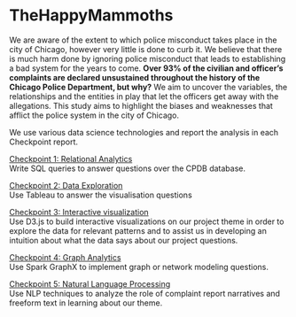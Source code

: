 # TheHappyMammoths

We are aware of the extent to which police misconduct takes place in the city of Chicago, however very little is done to curb it. We believe that there is much harm done by ignoring police misconduct that leads to establishing a bad system for the years to come. **Over 93% of the civilian and officer’s complaints are declared unsustained throughout the history of the Chicago Police Department, but why?** We aim to uncover the variables, the relationships and the entities in play that let the officers get away with the allegations. This study aims to highlight the biases and weaknesses that afflict the police system in the city of Chicago.

We use various data science technologies and report the analysis in each Checkpoint report. 

[Checkpoint 1: Relational Analytics](https://github.com/AneryPatel/TheHappyMammoths/tree/main/Checkpoint%201)<br>
Write SQL queries to answer questions over the CPDB database.

[Checkpoint 2: Data Exploration](https://github.com/AneryPatel/TheHappyMammoths/tree/main/Checkpoint%202)<br>
Use Tableau to answer the visualisation questions

[Checkpoint 3: Interactive visualization](https://github.com/AneryPatel/TheHappyMammoths/tree/main/Checkpoint%203)<br>
Use D3.js to build interactive visualizations on our project theme in order to explore the data for relevant patterns and to assist us in developing an intuition about what the data says about our project questions.  

[Checkpoint 4: Graph Analytics](https://github.com/AneryPatel/TheHappyMammoths/tree/main/Checkpoint%204)<br>
Use Spark GraphX to implement graph or network modeling questions.

[Checkpoint 5: Natural Language Processing](https://github.com/AneryPatel/TheHappyMammoths/tree/main/Checkpoint%205)<br>
Use NLP techniques to analyze the role of complaint report narratives and freeform text in learning about our theme.


